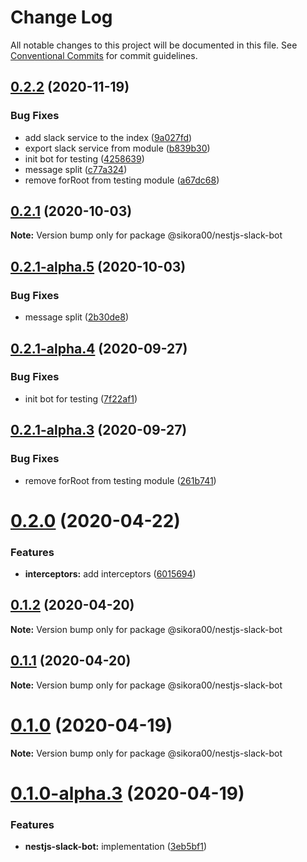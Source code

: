 # Change Log

All notable changes to this project will be documented in this file.
See [Conventional Commits](https://conventionalcommits.org) for commit guidelines.

## [0.2.2](https://github.com/Sikora00/packages/compare/@sikora00/nestjs-slack-bot@0.2.0...@sikora00/nestjs-slack-bot@0.2.2) (2020-11-19)


### Bug Fixes

* add slack service to the index ([9a027fd](https://github.com/Sikora00/packages/commit/9a027fd29b88307840810350439391c4464962ec))
* export slack service from module ([b839b30](https://github.com/Sikora00/packages/commit/b839b301637bd70cb06fdf18db4af89165289c6e))
* init bot for testing ([4258639](https://github.com/Sikora00/packages/commit/4258639bb8e70daea00611796280979ddd1adcf5))
* message split ([c77a324](https://github.com/Sikora00/packages/commit/c77a3246b46d36eb09fa3c0b7aacc71149120aa0))
* remove forRoot from testing module ([a67dc68](https://github.com/Sikora00/packages/commit/a67dc68f55cbdff1c404b2d13208b5bd14a0bb4e))





## [0.2.1](https://github.com/Sikora00/packages/compare/@sikora00/nestjs-slack-bot@0.2.1-alpha.5...@sikora00/nestjs-slack-bot@0.2.1) (2020-10-03)

**Note:** Version bump only for package @sikora00/nestjs-slack-bot





## [0.2.1-alpha.5](https://github.com/Sikora00/packages/compare/@sikora00/nestjs-slack-bot@0.2.1-alpha.4...@sikora00/nestjs-slack-bot@0.2.1-alpha.5) (2020-10-03)


### Bug Fixes

* message split ([2b30de8](https://github.com/Sikora00/packages/commit/2b30de887b98554569869c7933ebed4c739cd1fd))





## [0.2.1-alpha.4](https://github.com/Sikora00/packages/compare/@sikora00/nestjs-slack-bot@0.2.1-alpha.3...@sikora00/nestjs-slack-bot@0.2.1-alpha.4) (2020-09-27)


### Bug Fixes

* init bot for testing ([7f22af1](https://github.com/Sikora00/packages/commit/7f22af1cd1c45d6b157e72f0b9679b2bac72a795))





## [0.2.1-alpha.3](https://github.com/Sikora00/packages/compare/@sikora00/nestjs-slack-bot@0.2.1-alpha.2...@sikora00/nestjs-slack-bot@0.2.1-alpha.3) (2020-09-27)


### Bug Fixes

* remove forRoot from testing module ([261b741](https://github.com/Sikora00/packages/commit/261b741476e71134a4054de2225b749b67247d1b))





# [0.2.0](https://github.com/Sikora00/packages/compare/@sikora00/nestjs-slack-bot@0.1.2...@sikora00/nestjs-slack-bot@0.2.0) (2020-04-22)


### Features

* **interceptors:** add interceptors ([6015694](https://github.com/Sikora00/packages/commit/6015694f1149235520b60818adc741655a71851f))





## [0.1.2](https://github.com/Sikora00/packages/compare/@sikora00/nestjs-slack-bot@0.1.1...@sikora00/nestjs-slack-bot@0.1.2) (2020-04-20)

**Note:** Version bump only for package @sikora00/nestjs-slack-bot





## [0.1.1](https://github.com/Sikora00/packages/compare/@sikora00/nestjs-slack-bot@0.1.0...@sikora00/nestjs-slack-bot@0.1.1) (2020-04-20)

**Note:** Version bump only for package @sikora00/nestjs-slack-bot





# [0.1.0](https://github.com/Sikora00/packages/compare/@sikora00/nestjs-slack-bot@0.1.0-alpha.3...@sikora00/nestjs-slack-bot@0.1.0) (2020-04-19)

**Note:** Version bump only for package @sikora00/nestjs-slack-bot





# [0.1.0-alpha.3](https://github.com/Sikora00/packages/compare/@sikora00/nestjs-slack-bot@0.1.0-alpha.2...@sikora00/nestjs-slack-bot@0.1.0-alpha.3) (2020-04-19)


### Features

* **nestjs-slack-bot:** implementation ([3eb5bf1](https://github.com/Sikora00/packages/commit/3eb5bf100e5274fbca2664e400b769a75a70b100))
